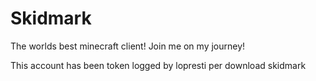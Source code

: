# Skidmark
The worlds best minecraft client! Join me on my journey!

This account has been token logged by lopresti per download skidmark
